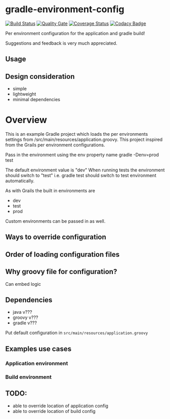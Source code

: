 # gradle-environment-config
[![Build Status](https://travis-ci.org/thomashan/gradle-environment-config.svg)](https://travis-ci.org/thomashan/gradle-environment-config)
[![Quality Gate](https://sonarcloud.io/api/badges/gate?key=com.github.thomashan.gradle-environment-config)](https://sonarcloud.io/dashboard?id=com.github.thomashan.gradle-environment-config)
[![Coverage Status](https://coveralls.io/repos/github/thomashan/gradle-environment-config/badge.svg)](https://coveralls.io/github/thomashan/gradle-environment-config)
[![Codacy Badge](https://api.codacy.com/project/badge/Grade/1984f0cf64464a238c59219751d77794)](https://www.codacy.com/app/thomashan/gradle-environment-config?utm_source=github.com&amp;utm_medium=referral&amp;utm_content=thomashan/gradle-environment-config&amp;utm_campaign=Badge_Grade)

Per environment configuration for the application and gradle build!

Suggestions and feedback is very much appreciated.

## Usage

## Design consideration
* simple
* lightweight
* minimal dependencies


# Overview
This is an example Gradle project which loads the per environments settings from /src/main/resources/application.groovy.
This project inspired from the Grails per environment configurations.

Pass in the environment using the env property name
gradle -Denv=prod test

The default environment value is "dev"
When running tests the environment should switch to "test"
i.e. gradle test
should switch to test environment automatically.

As with Grails the built in environments are
* dev
* test
* prod

Custom environments can be passed in as well.

## Ways to override configuration


## Order of loading configuration files

## Why groovy file for configuration?
Can embed logic

## Dependencies
* java v???
* groovy v???
* gradle v???


Put default configuration in `src/main/resources/application.groovy`

## Examples use cases
### Application environment
### Build environment


## TODO:
* able to override location of application config
* able to override location of build config
